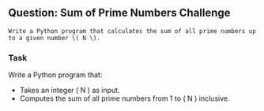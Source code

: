 ## Question: Sum of Prime Numbers Challenge

    Write a Python program that calculates the sum of all prime numbers up to a given number \( N \).

### Task

Write a Python program that:
- Takes an integer \( N \) as input.
- Computes the sum of all prime numbers from 1 to \( N \) inclusive.

